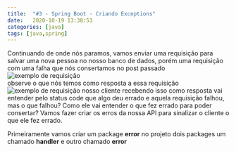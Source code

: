 ```yaml
---
title:  "#3 - Spring Boot - Criando Exceptions"
date:   2020-10-19 13:38:53
categories: [java]
tags: [java,spring]
---
```

Continuando de onde nós paramos, vamos enviar uma requisição para salvar uma nova pessoa no nosso banco de dados, porém uma requisição com uma falha que nós consertamos no post passado
<br/>![exemplo de requisição](https://i.ibb.co/wYb5W4X/image.png)
<br/>observe o que nós temos como resposta a essa requisição
<br/>![exemplo de requisição](https://i.ibb.co/rHc8KgB/image.png)
nosso cliente recebendo isso como resposta vai entender pelo status code que algo deu errado e aquela requisição falhou, mas o que falhou? Como ele vai entender o que fez errado para poder consertar? Vamos fazer criar os erros da nossa API para sinalizar o cliente o que ele fez errado.

Primeiramente vamos criar um package <strong>error</strong> no projeto dois packages um chamado <strong>handler</strong> e outro chamado <strong>error</strong>